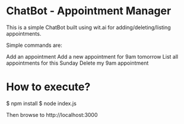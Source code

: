 # ChatBot - Appointment Manager

This is a simple ChatBot built using wit.ai for adding/deleting/listing appointments.

Simple commands are:

Add an appointment
Add a new appointment for 9am tomorrow
List all appointments for this Sunday
Delete my 9am appointment


# How to execute?

$ npm install
$ node index.js

Then browse to http://localhost:3000